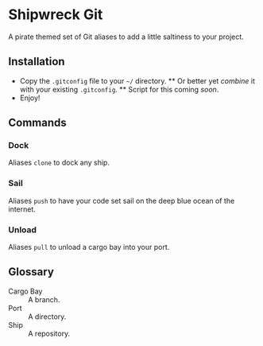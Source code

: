 # Shipwreck Git
A pirate themed set of Git aliases to add a little saltiness to your project.

## Installation
* Copy the `.gitconfig` file to your `~/` directory.
** Or better yet _combine_ it with your existing `.gitconfig`.
** Script for this coming _soon_.
* Enjoy!

## Commands

### Dock
Aliases `clone` to dock any ship.

### Sail
Aliases `push` to have your code set sail on the deep blue ocean of the internet.

### Unload
Aliases `pull` to unload a cargo bay into your port.

## Glossary
<dl>
  <dt>Cargo Bay</dt>
  <dd>A branch.</dd>
  <dt>Port</dt>
  <dd>A directory.</dd>
  <dt>Ship</dt>
  <dd>A repository.</dd>
</dl>
